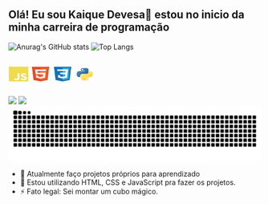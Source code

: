## Olá! Eu sou Kaique Devesa👋 estou no inicio da minha carreira de programação 
![Anurag's GitHub stats](https://github-readme-stats.vercel.app/api?username=kaiquedevesa1&show_icons=true&theme=tokyonight) ![Top Langs](https://github-readme-stats.vercel.app/api/top-langs/?username=kaiquedevesa1&hide_progress=false&layout=compact&theme=tokyonight)


<div style="display: inline_block"><br>
  <img align="center" alt="Kaique-Js" height="30" width="40" src="https://raw.githubusercontent.com/devicons/devicon/master/icons/javascript/javascript-plain.svg">
  <img align="center" alt="Kaique-HTML" height="30" width="40" src="https://raw.githubusercontent.com/devicons/devicon/master/icons/html5/html5-original.svg">
  <img align="center" alt="Kaique-CSS" height="30" width="40" src="https://raw.githubusercontent.com/devicons/devicon/master/icons/css3/css3-original.svg">
  <img align="center" alt="Kaique-Python" height="30" width="40" src="https://raw.githubusercontent.com/devicons/devicon/master/icons/python/python-original.svg">
</div>

##
<div> 
  <a href = "mailto:kaikedaeves@gmail.com"><img src="https://img.shields.io/badge/-Gmail-%23333?style=for-the-badge&logo=gmail&logoColor=white" target="_blank"></a>
  <a href="https://www.linkedin.com/in/kaique-devesa-4677ab1a2" target="_blank"><img src="https://img.shields.io/badge/-LinkedIn-%230077B5?style=for-the-badge&logo=linkedin&logoColor=white" target="_blank"></a> 
</div>

<picture>
  <source media="(prefers-color-scheme: dark)" srcset="https://raw.githubusercontent.com/kaiquedevesa1/kaiquedevesa1/output/github-contribution-grid-snake-dark.svg">
  <source media="(prefers-color-scheme: light)" srcset="https://raw.githubusercontent.com/kaiquedevesa1/kaiquedevesa1/output/github-contribution-grid-snake.svg">
  <img alt="github contribution grid snake animation" src="https://raw.githubusercontent.com/kaiquedevesa1/kaiquedevesa1/output/github-contribution-grid-snake.svg">
</picture>



- 🔭 Atualmente faço projetos próprios para aprendizado
- 🌱 Estou utilizando HTML, CSS e JavaScript pra fazer os projetos.
- ⚡ Fato legal: Sei montar um cubo mágico.
